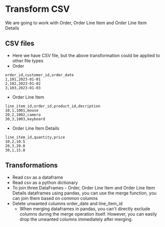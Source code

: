 # Transform CSV
We are going to work with Order, Order Line Item and Order Line Item Details 

## CSV files
- Here we have CSV file, but the above transformation could be applied to  other file types
- Order
```csv
order_id,customer_id,order_date
1,101,2023-01-01
2,102,2023-01-02
3,103,2023-01-03
```
- Order Line Item
```csv
line_item_id,order_id,product_id,decription
10,1,1001,mouse
20,2,1002,camera
30,3,1003,keyboard
```
- Order Line Item Details 
```csv
line_item_id,quantity,price
10,2,10.5
20,3,20.0
30,1,15.0
```
## Transformations
- Read csv as a dataframe
- Read csv as a python dictionary
- To join three DataFrames - Order, Order Line Item and Order Line Item Details dataframes using pandas, you can use the
  merge function, you can join them based on common columns
- Delete unwanted columns order_date and line_item_id
  - When merging dataframes in pandas, you can't directly exclude columns during the merge operation itself.
  However, you can easily drop the unwanted columns immediately after merging.
